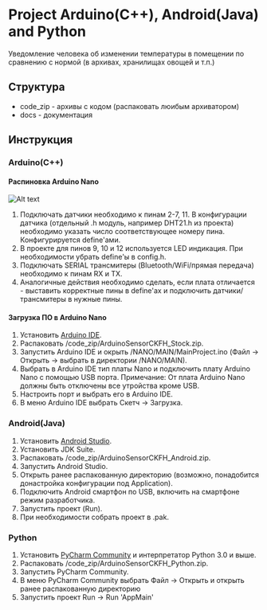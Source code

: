 # Project Arduino(C++), Android(Java) and Python
Уведомление человека об изменении температуры в помещении по сравнению с нормой (в архивах, хранилищах овощей и т.п.)
## Структура
- code_zip - архивы с кодом (распаковать люибым архиватором)
- docs - документация
## Инструкция 
### Arduino(C++)
#### Распиновка Arduino Nano
![Alt text](http://wiki.amperka.ru/_media/%D0%BF%D1%80%D0%BE%D0%B4%D1%83%D0%BA%D1%82%D1%8B:arduino-nano:arduino-nano_pinout.png)

1. Подключать датчики необходимо к пинам 2-7, 11. В конфигурации датчика (отдельный .h модуль, например DHT21.h из проекта) необходимо указать число соответствующее номеру пина. Конфигурируется define'ами.
2. В проекте для пинов 9, 10 и 12 используется LED индикация. При необходимости убрать define'ы в config.h.
3. Подключать SERIAL трансмитеры (Bluetooth/WiFi/прямая передача) необходимо к пинам RX и TX.
4. Аналогичные действия необходимо сделать, если плата отличается - выставить корректные пины в define'ах и подключить датчики/трансмитеры в нужные пины.
#### Загрузка ПО в Arduino Nano
1. Установить [Arduino IDE](https://www.arduino.cc/en/Main/Software).
2. Распаковать /code_zip/ArduinoSensorCKFH_Stock.zip.
3. Запустить Arduino IDE и окрыть /NANO/MAIN/MainProject.ino (Файл -> Открыть -> выбрать в директории /NANO/MAIN).
4. Выбрать в Arduino IDE тип платы Nano и подключить плату Arduino Nano с помощью USB порта.
   Примечание: От плата Arduino Nano должны быть отключены все утройства кроме USB.
5. Настроить порт и выбрать его в Arduino IDE.
6. В меню Arduino IDE выбрать Скетч -> Загрузка.
### Android(Java)
1. Установить [Android Studio](https://developer.android.com/studio?hl=ru).
2. Установить JDK Suite. 
3. Распаковать /code_zip/ArduinoSensorCKFH_Android.zip.
4. Запустить Android Studio.
5. Открыть ранее распакованную директорию (возможно, понадобится донастройка конфигурации под Application).
6. Подключить Android смартфон по USB, включить на смартфоне режим разработчика.
7. Запустить проект (Run).
8. При необходимости собрать проект в .pak.
### Python
1. Установить [PyCharm Community](https://www.jetbrains.com/pycharm/) и интерпретатор Python 3.0 и выше.
2. Распаковать /code_zip/ArduinoSensorCKFH_Python.zip.
3. Запустить PyCharm Community.
4. В меню PyCharm Community выбрать Файл -> Открыть и открыть ранее распакованную директорию
5. Запустить проект Run -> Run 'AppMain'
